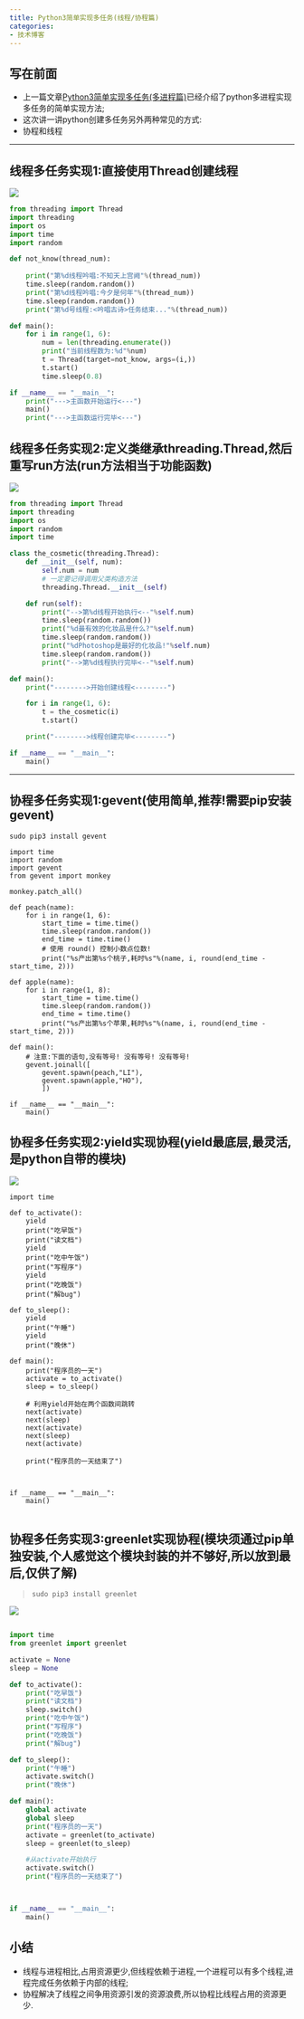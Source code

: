 ```yaml
---
title: Python3简单实现多任务(线程/协程篇)
categories:
- 技术博客
---
```




## 写在前面

- 上一篇文章[Python3简单实现多任务(多进程篇)](https://v2fy.com/p/2020-12-26-python-pool-1608997854000/)已经介绍了python多进程实现多任务的简单实现方法;
- 这次讲一讲python创建多任务另外两种常见的方式:
- 协程和线程

---


## 线程多任务实现1:直接使用Thread创建线程

![](https://v2fy.com/asset/0i/jikemiji/jikemiji-md/2020-12-26-python-thread-1608997988000.assets/3203841-871e3425bdd9e381.png)


```python
from threading import Thread
import threading
import os
import time
import random

def not_know(thread_num):
    
    print("第%d线程吟唱:不知天上宫阙"%(thread_num))
    time.sleep(random.random())
    print("第%d线程吟唱:今夕是何年"%(thread_num))
    time.sleep(random.random())
    print("第%d号线程:<吟唱古诗>任务结束..."%(thread_num))

def main():
    for i in range(1, 6):
        num = len(threading.enumerate())
        print("当前线程数为:%d"%num)
        t = Thread(target=not_know, args=(i,))
        t.start()
        time.sleep(0.8)

if __name__ == "__main__":
    print("--->主函数开始运行<---")
    main()
    print("--->主函数运行完毕<---")
```

## 线程多任务实现2:定义类继承threading.Thread,然后重写run方法(run方法相当于功能函数)

![](https://v2fy.com/asset/0i/jikemiji/jikemiji-md/2020-12-26-python-thread-1608997988000.assets/3203841-741101a19b479bd0.jpg)



```python
from threading import Thread
import threading
import os
import random
import time

class the_cosmetic(threading.Thread):
    def __init__(self, num):
        self.num = num
        # 一定要记得调用父类构造方法
        threading.Thread.__init__(self)

    def run(self):
        print("-->第%d线程开始执行<--"%self.num)
        time.sleep(random.random())
        print("%d最有效的化妆品是什么?"%self.num)
        time.sleep(random.random())
        print("%dPhotoshop是最好的化妆品!"%self.num)
        time.sleep(random.random())
        print("-->第%d线程执行完毕<--"%self.num)

def main():
    print("-------->开始创建线程<--------")

    for i in range(1, 6):
        t = the_cosmetic(i)
        t.start()

    print("-------->线程创建完毕<--------")

if __name__ == "__main__":
    main()
```
----
## 协程多任务实现1:gevent(使用简单,推荐!需要pip安装gevent)

````shell
sudo pip3 install gevent
````





```
import time
import random
import gevent
from gevent import monkey

monkey.patch_all()

def peach(name):
    for i in range(1, 6):
        start_time = time.time()
        time.sleep(random.random())
        end_time = time.time()
        # 使用 round() 控制小数点位数!
        print("%s产出第%s个桃子,耗时%s"%(name, i, round(end_time - start_time, 2)))

def apple(name):
    for i in range(1, 8):
        start_time = time.time()
        time.sleep(random.random())
        end_time = time.time()
        print("%s产出第%s个苹果,耗时%s"%(name, i, round(end_time - start_time, 2)))

def main():
    # 注意:下面的语句,没有等号! 没有等号! 没有等号!
    gevent.joinall([
        gevent.spawn(peach,"LI"),
        gevent.spawn(apple,"HO"),
        ])

if __name__ == "__main__":
    main()

```

## 协程多任务实现2:yield实现协程(yield最底层,最灵活,是python自带的模块)




![](https://v2fy.com/asset/0i/jikemiji/jikemiji-md/2020-12-26-python-thread-1608997988000.assets/3203841-1dace15a57a38320.jpg)




```
import time

def to_activate():
    yield
    print("吃早饭")
    print("读文档")
    yield
    print("吃中午饭")
    print("写程序")
    yield
    print("吃晚饭")
    print("解bug")

def to_sleep():
    yield
    print("午睡")
    yield
    print("晚休")

def main():
    print("程序员的一天")
    activate = to_activate()
    sleep = to_sleep()

    # 利用yield开始在两个函数间跳转
    next(activate)
    next(sleep)
    next(activate)
    next(sleep)
    next(activate)

    print("程序员的一天结束了")



if __name__ == "__main__":
    main()


```

## 协程多任务实现3:greenlet实现协程(模块须通过pip单独安装,个人感觉这个模块封装的并不够好,所以放到最后,仅供了解)

> `sudo pip3 install greenlet`


![](https://v2fy.com/asset/0i/jikemiji/jikemiji-md/2020-12-26-python-thread-1608997988000.assets/3203841-3f25aaf07dc664f0.jpg)




```python

import time
from greenlet import greenlet

activate = None
sleep = None

def to_activate():
    print("吃早饭")
    print("读文档")
    sleep.switch()
    print("吃中午饭")
    print("写程序")
    print("吃晚饭")
    print("解bug")

def to_sleep():
    print("午睡")
    activate.switch()
    print("晚休")

def main():
    global activate
    global sleep
    print("程序员的一天")
    activate = greenlet(to_activate)
    sleep = greenlet(to_sleep)

    #从activate开始执行
    activate.switch()
    print("程序员的一天结束了")



if __name__ == "__main__":
    main()

```

## 小结

- 线程与进程相比,占用资源更少,但线程依赖于进程,一个进程可以有多个线程,进程完成任务依赖于内部的线程;
- 协程解决了线程之间争用资源引发的资源浪费,所以协程比线程占用的资源更少.










